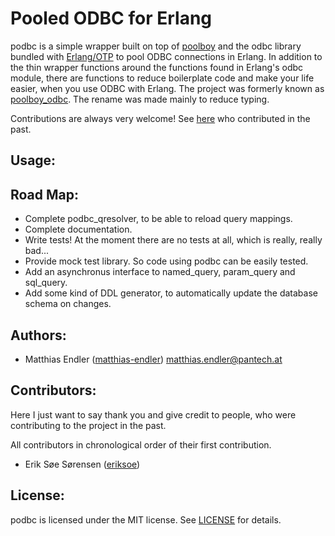 Pooled ODBC for Erlang
======================

podbc is a simple wrapper built on top of [poolboy](https://github.com/devinus/poolboy) and the odbc library bundled
with [Erlang/OTP](http://www.erlang.org) to pool ODBC connections in Erlang. In addition to the thin wrapper functions
around the functions found in Erlang's odbc module, there are functions to reduce boilerplate code and make your life
easier, when you use ODBC with Erlang. The project was formerly known as [poolboy_odbc](https://github.com/pannonia-technologies/poolboy_odbc).
The rename was made mainly to reduce typing.

Contributions are always very welcome! See [here](#Contributors) who contributed in the past.

Usage:
------

Road Map:
---------

- Complete podbc_qresolver, to be able to reload query mappings.
- Complete documentation.
- Write tests! At the moment there are no tests at all, which is really, really bad...
- Provide mock test library. So code using podbc can be easily tested.
- Add an asynchronus interface to named_query, param_query and sql_query.
- Add some kind of DDL generator, to automatically update the database schema on changes.

Authors:
--------

- Matthias Endler ([matthias-endler](https://github.com/matthias-endler)) <matthias.endler@pantech.at>

Contributors:
-------------

Here I just want to say thank you and give credit to people, who were contributing to the project in the past.

All contributors in chronological order of their first contribution.

- Erik Søe Sørensen ([eriksoe](https://github.com/eriksoe))

License:
--------

podbc is licensed under the MIT license. See [LICENSE](LICENSE) for details.